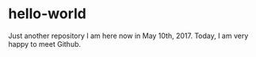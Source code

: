 # hello-world
Just another repository
I am here now in May 10th, 2017.
Today, I am very happy to meet Github.
